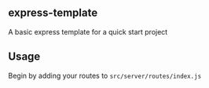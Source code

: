 ## express-template
A basic express template for a quick start project

## Usage

Begin by adding your routes to `src/server/routes/index.js`